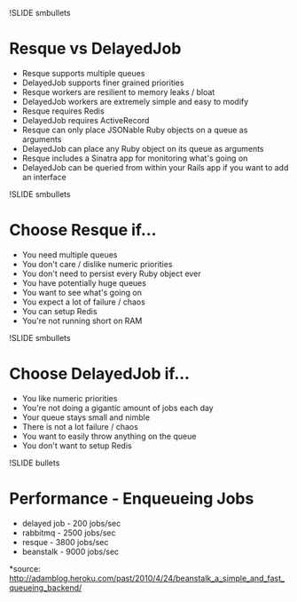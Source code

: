 !SLIDE smbullets

# Resque vs DelayedJob

* Resque supports multiple queues
* DelayedJob supports finer grained priorities
* Resque workers are resilient to memory leaks / bloat
* DelayedJob workers are extremely simple and easy to modify
* Resque requires Redis
* DelayedJob requires ActiveRecord
* Resque can only place JSONable Ruby objects on a queue as arguments
* DelayedJob can place any Ruby object on its queue as arguments
* Resque includes a Sinatra app for monitoring what's going on
* DelayedJob can be queried from within your Rails app if you want to add an interface

!SLIDE smbullets

# Choose Resque if...

* You need multiple queues
* You don't care / dislike numeric priorities
* You don't need to persist every Ruby object ever
* You have potentially huge queues
* You want to see what's going on
* You expect a lot of failure / chaos
* You can setup Redis
* You're not running short on RAM

!SLIDE smbullets

# Choose DelayedJob if...

* You like numeric priorities
* You're not doing a gigantic amount of jobs each day
* Your queue stays small and nimble
* There is not a lot failure / chaos
* You want to easily throw anything on the queue
* You don't want to setup Redis

!SLIDE bullets

# Performance - Enqueueing Jobs


* delayed job - 200 jobs/sec
* rabbitmq - 2500 jobs/sec
* resque - 3800 jobs/sec
* beanstalk - 9000 jobs/sec

*source: http://adamblog.heroku.com/past/2010/4/24/beanstalk_a_simple_and_fast_queueing_backend/
